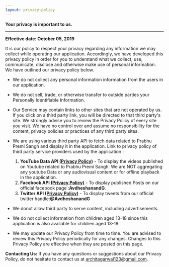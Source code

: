 ```yaml
---
layout: privacy-policy
---
```


**Your privacy is important to us.**

* * *
**Effective date: October 05, 2019**

It is our policy to respect your privacy regarding any information we may collect while operating our application. Accordingly, we have developed this privacy policy in order for you to understand what we collect, use, communicate, disclose and otherwise make use of personal information. We have outlined our privacy policy below.

*   We do not collect any personal information information from the users in our application.

*   We do not sell, trade, or otherwise transfer to outside parties your Personally Identifiable Information.

*   Our Service may contain links to other sites that are not operated by us. If you click on a third party link, you will be directed to that third party's site. We strongly advise you to review the Privacy Policy of every site you visit. We have no control over and assume no responsibility for the content, privacy policies or practices of any third party sites.

*   We are using various third party API to fetch data related to Prabhu Premi Sangh and display it in the application. Link to privacy policy of third party service providers used by the application :
     1. **YouTube Data API [(Privacy Policy)](http://www.google.com/policies/privacy)** - To display the videos published on Youtube related to Prabhu Premi Sangh. We are NOT aggregating any youtube Data or any audiovisual content or for offline playback in the application.
     2. **Facebook API [(Privacy Policy)](https://www.facebook.com/policy.php)** - To display published Posts on our official facebook page :**AvdheshanandG**.
     3. **Twitter API [(Privacy Policy)](https://twitter.com/privacy)** - To display tweets from our official twitter handle:**@AvdheshanandG**
     
*   We donot allow third party to serve content, including advertisements.     

*   We do not collect information from children aged 13-18 since this application is also available for children aged 13-18.

*   We may update our Privacy Policy from time to time. You are advised to review this Privacy Policy periodically for any changes. Changes to this Privacy Policy are effective when they are posted on this page.

**Contacting Us:** 
If you have any questions or suggestions about our Privacy Policy, do not hesitate to contact us at architagarwal123@gmail.com.
      
